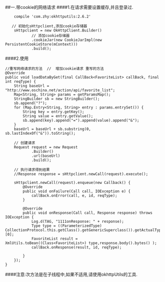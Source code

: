 ##一.带cookie的网络请求
####1.在请求需要设置缓存,并且登录过.

		compile 'com.zhy:okhttputils:2.6.2'
	
       // 初始化sHttpclient,添加cookie存储器
        sHttpclient = new OkHttpClient.Builder()
                // 添加cookie存储器
                .cookieJar(new CookieJarImpl(new PersistentCookieStore(mContext)))
                .build();
####2.使用
	
    //重写网络请求的方法  //  增加cookie请求 重写的方法
    @Override
    public void loadDataByGet(final CallBack<FavoriteList> callBack, final int reqType) {
        String baseUrl = "http://www.oschina.net/action/api/favorite_list";
        Map<String, String> params = getParamsMap();
        StringBuilder sb = new StringBuilder();
        sb.append("?");
        for (Map.Entry<String, String> entry : params.entrySet()) {
            String key = entry.getKey();
            String value = entry.getValue();
            sb.append(key).append("=").append(value).append("&");
        }
        baseUrl = baseUrl + sb.substring(0, sb.lastIndexOf("&")).toString();

        // 创建请求
        Request request = new Request
                .Builder()
                .url(baseUrl)
                .build();

        // 执行请求得到结果
        //Response response = sHttpclient.newCall(request).execute();

        sHttpclient.newCall(request).enqueue(new Callback() {
            @Override
            public void onFailure(Call call, IOException e) {
                callBack.onError(call, e, id, reqType);
            }

            @Override
            public void onResponse(Call call, Response response) throws IOException {
                Log.d(TAG, "1111onResponse: " + response);
                Type type = ((ParameterizedType) CollectionProtocol.this.getClass().getGenericSuperclass()).getActualTypeArguments()[0];
                FavoriteList result = XmlUtils.toBean((Class<FavoriteList>) type,response.body().bytes() );
                callBack.onResponse(result, id, reqType);

            }
        });
    }

####注意:次方法是在子线程中,如果不适用,请使用okhttpUtils的工具.